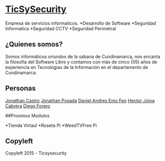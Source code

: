 # [TicSySecurity](http://ticsysecurity.com/) 

Empresa de servicios informaticos.
*Desarrollo de Software
*Seguridad Informatica
*Seguridad CCTV
*Seguridad Perimetral

## ¿Quienes somos?


Somos informáticos oriundos de la sabana de Cundinamarca, nos encanta la filosofia del Software Libre y contamos con más de cinco (05) años de experiencia en Tecnologias de la Información en el departamento de Cundinamarca.

## Personas

[Jonathan Castro](https://github.com/hjonac)
[Jonathan Posada](http://itodosoft.hol.es/blog)
[Daniel Andres Emo Feo](https://github.com/danielfeo)
[Hector Jojoa Cabrera](http://redtube.com)
[Diego Forero](https://github.com/DiFo92)

##Proximos Modulos

*Tienda Virtaul
*Roseta Pi 
*WeedTVFree Pi

## Copyleft 

Copyleft 2015 - Ticsysecurity